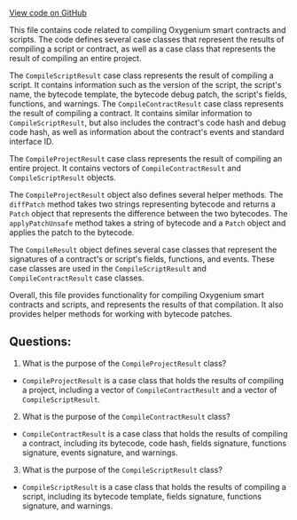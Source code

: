 [View code on GitHub](https://github.com/oxygenium/oxygenium/api/src/main/scala/org/oxygenium/api/model/CompileResult.scala)

This file contains code related to compiling Oxygenium smart contracts and scripts. The code defines several case classes that represent the results of compiling a script or contract, as well as a case class that represents the result of compiling an entire project. 

The `CompileScriptResult` case class represents the result of compiling a script. It contains information such as the version of the script, the script's name, the bytecode template, the bytecode debug patch, the script's fields, functions, and warnings. The `CompileContractResult` case class represents the result of compiling a contract. It contains similar information to `CompileScriptResult`, but also includes the contract's code hash and debug code hash, as well as information about the contract's events and standard interface ID. 

The `CompileProjectResult` case class represents the result of compiling an entire project. It contains vectors of `CompileContractResult` and `CompileScriptResult` objects. 

The `CompileProjectResult` object also defines several helper methods. The `diffPatch` method takes two strings representing bytecode and returns a `Patch` object that represents the difference between the two bytecodes. The `applyPatchUnsafe` method takes a string of bytecode and a `Patch` object and applies the patch to the bytecode. 

The `CompileResult` object defines several case classes that represent the signatures of a contract's or script's fields, functions, and events. These case classes are used in the `CompileScriptResult` and `CompileContractResult` case classes. 

Overall, this file provides functionality for compiling Oxygenium smart contracts and scripts, and represents the results of that compilation. It also provides helper methods for working with bytecode patches.
## Questions: 
 1. What is the purpose of the `CompileProjectResult` class?
- `CompileProjectResult` is a case class that holds the results of compiling a project, including a vector of `CompileContractResult` and a vector of `CompileScriptResult`.

2. What is the purpose of the `CompileContractResult` class?
- `CompileContractResult` is a case class that holds the results of compiling a contract, including its bytecode, code hash, fields signature, functions signature, events signature, and warnings.

3. What is the purpose of the `CompileScriptResult` class?
- `CompileScriptResult` is a case class that holds the results of compiling a script, including its bytecode template, fields signature, functions signature, and warnings.
